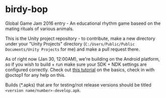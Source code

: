 # birdy-bop
Global Game Jam 2016 entry - An educational rhythm game baseed on the mating rituals of various animals.

This is the Unity project repository - to contribute, make a new directory under your "Unity Projects" directory (`C:/Users/Public/Public Documents/Unity Projects` for me) and make a pull request there.

As of right now (Jan 30, 12:00AM), we're building on the Android platform, so if you wish to build + run make sure your SDK + NDK settings are configured correctly. Check out [this tutorial](https://unity3d.com/learn/tutorials/modules/beginner/live-training-archive/mobile-development) on the basics, check in with @octop1 for any help on this.

Builds (*.apks) that are for testing/not release versions should be titled `<version name/number>-develop.apk`.

